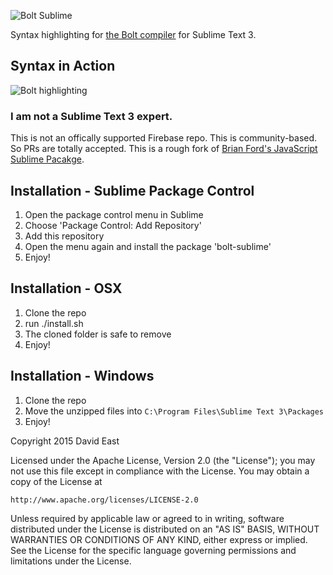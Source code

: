 ![Bolt Sublime](logo.png)

Syntax highlighting for [the Bolt compiler](https://firebase.com/docs/security/bolt/quickstart.html) for Sublime Text 3.

## Syntax in Action

![Bolt highlighting](bolt-syntax.png)

### I am not a Sublime Text 3 expert.

This is not an offically supported Firebase repo. This is community-based. So PRs are totally accepted. This is a rough fork of [Brian Ford's JavaScript Sublime Pacakge](https://github.com/btford/sublime-text-javascript).

## Installation - Sublime Package Control
1. Open the package control menu in Sublime
2. Choose 'Package Control: Add Repository'
3. Add this repository
4. Open the menu again and install the package 'bolt-sublime'
5. Enjoy!

## Installation - OSX
1. Clone the repo
2. run ./install.sh
3. The cloned folder is safe to remove
4. Enjoy!

## Installation - Windows
1. Clone the repo
2. Move the unzipped files into `C:\Program Files\Sublime Text 3\Packages`
3. Enjoy!

Copyright 2015 David East

Licensed under the Apache License, Version 2.0 (the "License");
you may not use this file except in compliance with the License.
You may obtain a copy of the License at

    http://www.apache.org/licenses/LICENSE-2.0

Unless required by applicable law or agreed to in writing, software
distributed under the License is distributed on an "AS IS" BASIS,
WITHOUT WARRANTIES OR CONDITIONS OF ANY KIND, either express or implied.
See the License for the specific language governing permissions and
limitations under the License.
